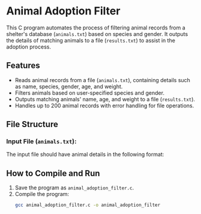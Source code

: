 # Animal Adoption Filter

This C program automates the process of filtering animal records from a shelter's database (`animals.txt`) based on species and gender. It outputs the details of matching animals to a file (`results.txt`) to assist in the adoption process.

## Features
- Reads animal records from a file (`animals.txt`), containing details such as name, species, gender, age, and weight.
- Filters animals based on user-specified species and gender.
- Outputs matching animals' name, age, and weight to a file (`results.txt`).
- Handles up to 200 animal records with error handling for file operations.

## File Structure
### Input File (`animals.txt`):
The input file should have animal details in the following format:

## How to Compile and Run
1. Save the program as `animal_adoption_filter.c`.
2. Compile the program:
   ```bash
   gcc animal_adoption_filter.c -o animal_adoption_filter
